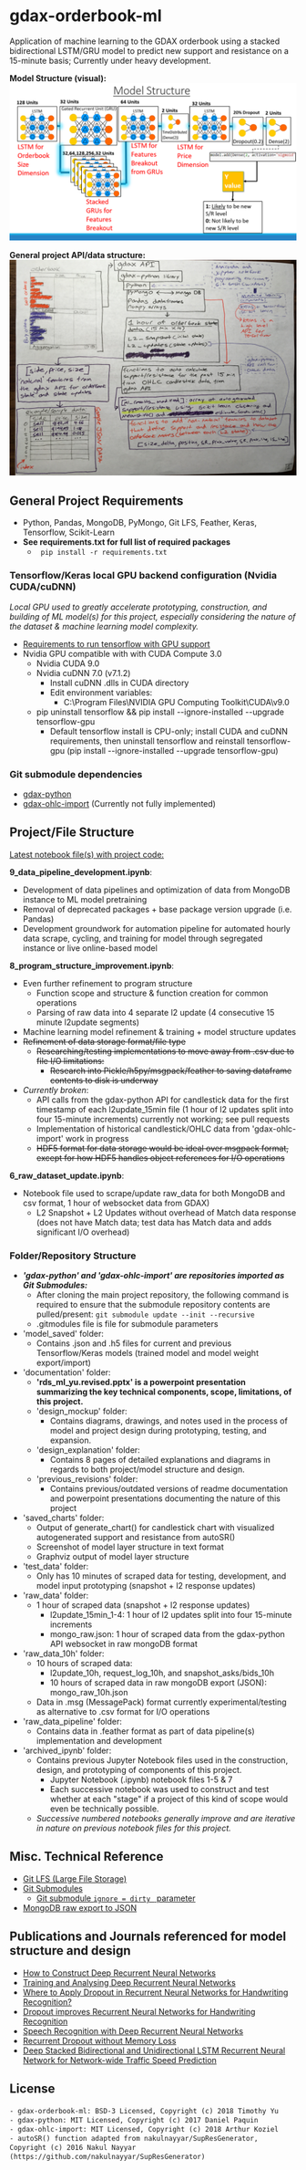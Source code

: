 # gdax-orderbook-ml
Application of machine learning to the GDAX orderbook using a stacked bidirectional LSTM/GRU model to predict new support and resistance on a 15-minute basis; Currently under heavy development. 

**Model Structure (visual):**
![Model Structure (visual)](documentation/images/model_structure_visual.png)

**General project API/data structure:**
![General API/data structure:](documentation/design_explanation/1_orderbook_api.jpg)

## General Project Requirements

- Python, Pandas, MongoDB, PyMongo, Git LFS, Feather, Keras, Tensorflow, Scikit-Learn
- **See requirements.txt for full list of required packages**
  - ` pip install -r requirements.txt` 
  
### Tensorflow/Keras local GPU backend configuration (Nvidia CUDA/cuDNN)

*Local GPU used to greatly accelerate prototyping, construction, and building of ML model(s) for this project, especially considering the nature of the dataset & machine learning model complexity.*
- [Requirements to run tensorflow with GPU support](https://www.tensorflow.org/install/install_windows#requirements_to_run_tensorflow_with_gpu_support)
- Nvidia GPU compatible with with CUDA Compute 3.0
    - Nvidia CUDA 9.0
    - Nvidia cuDNN 7.0 (v7.1.2)
        - Install  cuDNN .dlls in CUDA directory
        - Edit environment variables:
            - C:\Program Files\NVIDIA GPU Computing Toolkit\CUDA\v9.0
    - pip uninstall tensorflow && pip install --ignore-installed --upgrade tensorflow-gpu 
        - Default tensorflow install is CPU-only; install CUDA and cuDNN requirements, then uninstall tensorflow and reinstall tensorflow-gpu (pip install --ignore-installed --upgrade tensorflow-gpu)

### Git submodule dependencies 

- [gdax-python](https://github.com/danpaquin/gdax-python)
- [gdax-ohlc-import](https://github.com/arthurk/gdax-ohlc-import) (Currently not fully implemented)

## Project/File Structure

<u>Latest notebook file(s) with project code:</u>

**9_data_pipeline_development.ipynb**:

- Development of data pipelines and optimization of data from MongoDB instance to ML model pretraining
- Removal of deprecated packages + base package version upgrade (i.e. Pandas)
- Development groundwork for automation pipeline for automated hourly data scrape, cycling, and training for model through segregated instance or live online-based model

**8_program_structure_improvement.ipynb**:
- Even further refinement to program structure
    - Function scope and structure & function creation for common operations
    - Parsing of raw data into 4 separate l2 update (4 consecutive 15 minute l2update segments)
- Machine learning model refinement & training + model structure updates
- ~~Refinement of data storage format/file type~~ 
    - ~~Researching/testing implementations to move away from .csv due to file I/O limitations:~~
        - ~~Research into Pickle/h5py/msgpack/feather to saving dataframe contents to disk is underway~~
- *Currently broken*:
    - API calls from the gdax-python API for candlestick data for the first timestamp of each l2update_15min file (1 hour of l2 updates split into four 15-minute increments) currently not working; see pull requests
    - Implementation of historical candlestick/OHLC data from 'gdax-ohlc-import' work in progress
    - ~~HDF5 format for data storage would be ideal over msgpack format, except for how HDF5 handles object references for I/O operations~~ 

**6_raw_dataset_update.ipynb**:
- Notebook file used to scrape/update raw_data for  both MongoDB and csv format, 1 hour of websocket data from GDAX)
    - L2 Snapshot + L2 Updates without overhead of Match data response (does not have Match data; test data has Match data and adds significant I/O overhead)
      
### Folder/Repository Structure  

- ***'gdax-python' and 'gdax-ohlc-import' are repositories imported as Git Submodules:***
    - After cloning the main project repository, the following command is required to ensure that the submodule repository contents are pulled/present: `git submodule update --init --recursive`
    - .gitmodules file is file for submodule parameters
- 'model_saved' folder:
    - Contains .json and .h5 files for current and previous Tensorflow/Keras models (trained model and model weight export/import)
- 'documentation' folder: 
    - **'rds_ml_yu.revised.pptx' is a powerpoint presentation summarizing the key technical components, scope, limitations, of this project.**
    - 'design_mockup' folder: 
        - Contains diagrams, drawings, and notes used in the process of model and project design during prototyping, testing, and expansion.
    - 'design_explanation' folder:
        - Contains 8 pages of detailed explanations and diagrams in regards to both project/model structure and design.
    -  'previous_revisions' folder:
        - Contains previous/outdated versions of readme documentation and powerpoint presentations documenting the nature of this project
- 'saved_charts' folder:
    - Output of generate_chart() for candlestick chart with visualized autogenerated support and resistance from autoSR()
    - Screenshot of model layer structure in text format
    - Graphviz output of model layer structure
- 'test_data' folder: 
    - Only has 10 minutes of scraped data for testing, development, and model input prototyping (snapshot + l2 response updates)
- 'raw_data' folder: 
    - 1 hour of scraped data (snapshot + l2 response updates)
        - l2update_15min_1-4: 1 hour of l2 updates split into four 15-minute increments
        - mongo_raw.json: 1 hour of scraped data from the gdax-python API websocket in raw mongoDB format
- 'raw_data_10h' folder: 
    - 10 hours of scraped data: 
        - l2update_10h, request_log_10h, and snapshot_asks/bids_10h 
        - 10 hours of scraped data in raw mongoDB export (JSON): mongo_raw_10h.json
    - Data in .msg (MessagePack) format currently experimental/testing as alternative to .csv format for I/O operations
- 'raw_data_pipeline' folder: 
    - Contains data in .feather format as part of data pipeline(s) implementation and development
- 'archived_ipynb' folder: 
    - Contains previous Jupyter Notebook files used in the construction, design, and prototyping of components of this project.
        - Jupyter Notebook (.ipynb) notebook files 1-5 & 7
        - Each successive notebook was used to construct and test whether at each "stage" if a project of this kind of scope would even be technically possible. 
    - *Successive numbered notebooks generally improve and are iterative in nature on previous notebook files for this project.*

## Misc. Technical Reference

- [Git LFS (Large File Storage)](https://git-lfs.github.com/)
- [Git Submodules](https://blog.github.com/2016-02-01-working-with-submodules/)
  - [Git submodule `ignore = dirty ` parameter](https://stackoverflow.com/questions/41596529/what-is-a-dirty-submodule/41598706?utm_medium=organic&utm_source=google_rich_qa&utm_campaign=google_rich_qa)
- [MongoDB raw export to JSON](https://www.mkyong.com/mongodb/mongodb-import-and-export-example/)

## **Publications and Journals referenced for model structure and design**

- [How to Construct Deep Recurrent Neural Networks](https://arxiv.org/abs/1312.6026)
- [Training and Analysing Deep Recurrent Neural Networks](https://papers.nips.cc/paper/5166-training-and-analysing-deep-recurrent-neural-networks)
- [Where to Apply Dropout in Recurrent Neural Networks for Handwriting Recognition?](https://pdfs.semanticscholar.org/3061/db5aab0b3f6070ea0f19f8e76470e44aefa5.pdf)
- [Dropout improves Recurrent Neural Networks for Handwriting Recognition](https://arxiv.org/pdf/1312.4569.pdf)
- [Speech Recognition with Deep Recurrent Neural Networks](https://arxiv.org/abs/1303.5778)
- [Recurrent Dropout without Memory Loss](https://arxiv.org/abs/1603.05118)
- [Deep Stacked Bidirectional and Unidirectional LSTM Recurrent Neural Network for Network-wide Traffic Speed Prediction](https://arxiv.org/ftp/arxiv/papers/1801/1801.02143.pdf)

## License 
    - gdax-orderbook-ml: BSD-3 Licensed, Copyright (c) 2018 Timothy Yu
    - gdax-python: MIT Licensed, Copyright (c) 2017 Daniel Paquin 
    - gdax-ohlc-import: MIT Licensed, Copyright (c) 2018 Arthur Koziel
    - autoSR() function adapted from nakulnayyar/SupResGenerator, Copyright (c) 2016 Nakul Nayyar (https://github.com/nakulnayyar/SupResGenerator)

